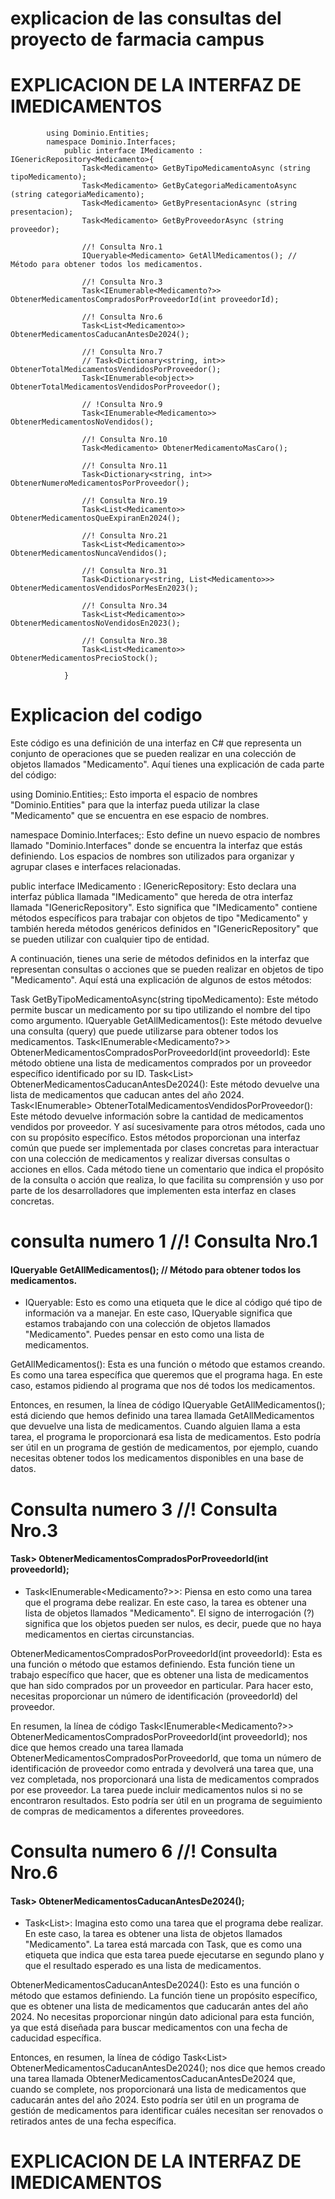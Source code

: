 # explicacion de las consultas del proyecto de farmacia campus 

<h1>EXPLICACION DE LA INTERFAZ DE IMEDICAMENTOS</h2>

            using Dominio.Entities;
            namespace Dominio.Interfaces;
                public interface IMedicamento : IGenericRepository<Medicamento>{
                    Task<Medicamento> GetByTipoMedicamentoAsync (string tipoMedicamento);
                    Task<Medicamento> GetByCategoriaMedicamentoAsync (string categoriaMedicamento);
                    Task<Medicamento> GetByPresentacionAsync (string presentacion);
                    Task<Medicamento> GetByProveedorAsync (string proveedor);

                    //! Consulta Nro.1
                    IQueryable<Medicamento> GetAllMedicamentos(); // Método para obtener todos los medicamentos.
                    
                    //! Consulta Nro.3
                    Task<IEnumerable<Medicamento?>> ObtenerMedicamentosCompradosPorProveedorId(int proveedorId);
                    
                    //! Consulta Nro.6
                    Task<List<Medicamento>> ObtenerMedicamentosCaducanAntesDe2024();
                
                    //! Consulta Nro.7
                    // Task<Dictionary<string, int>> ObtenerTotalMedicamentosVendidosPorProveedor();
                    Task<IEnumerable<object>> ObtenerTotalMedicamentosVendidosPorProveedor();

                    // !Consulta Nro.9
                    Task<IEnumerable<Medicamento>> ObtenerMedicamentosNoVendidos();
                
                    //! Consulta Nro.10
                    Task<Medicamento> ObtenerMedicamentoMasCaro();

                    //! Consulta Nro.11
                    Task<Dictionary<string, int>> ObtenerNumeroMedicamentosPorProveedor();
                
                    //! Consulta Nro.19
                    Task<List<Medicamento>> ObtenerMedicamentosQueExpiranEn2024();

                    //! Consulta Nro.21
                    Task<List<Medicamento>> ObtenerMedicamentosNuncaVendidos();

                    //! Consulta Nro.31
                    Task<Dictionary<string, List<Medicamento>>> ObtenerMedicamentosVendidosPorMesEn2023();
                
                    //! Consulta Nro.34
                    Task<List<Medicamento>> ObtenerMedicamentosNoVendidosEn2023();

                    //! Consulta Nro.38
                    Task<List<Medicamento>> ObtenerMedicamentosPrecioStock();

                }

<h1>Explicacion del codigo</h1>
Este código es una definición de una interfaz en C# que representa un conjunto de operaciones que se pueden realizar en una colección de objetos llamados "Medicamento". Aquí tienes una explicación de cada parte del código:

using Dominio.Entities;: Esto importa el espacio de nombres "Dominio.Entities" para que la interfaz pueda utilizar la clase "Medicamento" que se encuentra en ese espacio de nombres.

namespace Dominio.Interfaces;: Esto define un nuevo espacio de nombres llamado "Dominio.Interfaces" donde se encuentra la interfaz que estás definiendo. Los espacios de nombres son utilizados para organizar y agrupar clases e interfaces relacionadas.

public interface IMedicamento : IGenericRepository<Medicamento>: Esto declara una interfaz pública llamada "IMedicamento" que hereda de otra interfaz llamada "IGenericRepository<Medicamento>". Esto significa que "IMedicamento" contiene métodos específicos para trabajar con objetos de tipo "Medicamento" y también hereda métodos genéricos definidos en "IGenericRepository" que se pueden utilizar con cualquier tipo de entidad.

A continuación, tienes una serie de métodos definidos en la interfaz que representan consultas o acciones que se pueden realizar en objetos de tipo "Medicamento". Aquí está una explicación de algunos de estos métodos:

Task<Medicamento> GetByTipoMedicamentoAsync(string tipoMedicamento): Este método permite buscar un medicamento por su tipo utilizando el nombre del tipo como argumento.
IQueryable<Medicamento> GetAllMedicamentos(): Este método devuelve una consulta (query) que puede utilizarse para obtener todos los medicamentos.
Task<IEnumerable<Medicamento?>> ObtenerMedicamentosCompradosPorProveedorId(int proveedorId): Este método obtiene una lista de medicamentos comprados por un proveedor específico identificado por su ID.
Task<List<Medicamento>> ObtenerMedicamentosCaducanAntesDe2024(): Este método devuelve una lista de medicamentos que caducan antes del año 2024.
Task<IEnumerable<object>> ObtenerTotalMedicamentosVendidosPorProveedor(): Este método devuelve información sobre la cantidad de medicamentos vendidos por proveedor.
Y así sucesivamente para otros métodos, cada uno con su propósito específico.
Estos métodos proporcionan una interfaz común que puede ser implementada por clases concretas para interactuar con una colección de medicamentos y realizar diversas consultas o acciones en ellos. Cada método tiene un comentario que indica el propósito de la consulta o acción que realiza, lo que facilita su comprensión y uso por parte de los desarrolladores que implementen esta interfaz en clases concretas.

# consulta numero 1 //! Consulta Nro.1
<h4> IQueryable<Medicamento> GetAllMedicamentos(); // Método para obtener todos los medicamentos.</h4>

- IQueryable<Medicamento>: Esto es como una etiqueta que le dice al código qué tipo de información va a manejar. En este caso, IQueryable<Medicamento> significa que estamos trabajando con una colección de objetos llamados "Medicamento". Puedes pensar en esto como una lista de medicamentos.

GetAllMedicamentos(): Esta es una función o método que estamos creando. Es como una tarea específica que queremos que el programa haga. En este caso, estamos pidiendo al programa que nos dé todos los medicamentos.

Entonces, en resumen, la línea de código IQueryable<Medicamento> GetAllMedicamentos(); está diciendo que hemos definido una tarea llamada GetAllMedicamentos que devuelve una lista de medicamentos. Cuando alguien llama a esta tarea, el programa le proporcionará esa lista de medicamentos. Esto podría ser útil en un programa de gestión de medicamentos, por ejemplo, cuando necesitas obtener todos los medicamentos disponibles en una base de datos.


 #  Consulta numero 3 //! Consulta Nro.3
<h4>Task<IEnumerable<Medicamento?>> ObtenerMedicamentosCompradosPorProveedorId(int proveedorId);</h4>

- Task<IEnumerable<Medicamento?>>: Piensa en esto como una tarea que el programa debe realizar. En este caso, la tarea es obtener una lista de objetos llamados "Medicamento". El signo de interrogación (?) significa que los objetos pueden ser nulos, es decir, puede que no haya medicamentos en ciertas circunstancias.

ObtenerMedicamentosCompradosPorProveedorId(int proveedorId): Esta es una función o método que estamos definiendo. Esta función tiene un trabajo específico que hacer, que es obtener una lista de medicamentos que han sido comprados por un proveedor en particular. Para hacer esto, necesitas proporcionar un número de identificación (proveedorId) del proveedor.

En resumen, la línea de código Task<IEnumerable<Medicamento?>> ObtenerMedicamentosCompradosPorProveedorId(int proveedorId); nos dice que hemos creado una tarea llamada ObtenerMedicamentosCompradosPorProveedorId, que toma un número de identificación de proveedor como entrada y devolverá una tarea que, una vez completada, nos proporcionará una lista de medicamentos comprados por ese proveedor. La tarea puede incluir medicamentos nulos si no se encontraron resultados. Esto podría ser útil en un programa de seguimiento de compras de medicamentos a diferentes proveedores.


#  Consulta numero 6 //! Consulta Nro.6

<h4> Task<List<Medicamento>> ObtenerMedicamentosCaducanAntesDe2024(); </h4>

- Task<List<Medicamento>>: Imagina esto como una tarea que el programa debe realizar. En este caso, la tarea es obtener una lista de objetos llamados "Medicamento". La tarea está marcada con Task, que es como una etiqueta que indica que esta tarea puede ejecutarse en segundo plano y que el resultado esperado es una lista de medicamentos.

ObtenerMedicamentosCaducanAntesDe2024(): Esto es una función o método que estamos definiendo. La función tiene un propósito específico, que es obtener una lista de medicamentos que caducarán antes del año 2024. No necesitas proporcionar ningún dato adicional para esta función, ya que está diseñada para buscar medicamentos con una fecha de caducidad específica.

Entonces, en resumen, la línea de código Task<List<Medicamento>> ObtenerMedicamentosCaducanAntesDe2024(); nos dice que hemos creado una tarea llamada ObtenerMedicamentosCaducanAntesDe2024 que, cuando se complete, nos proporcionará una lista de medicamentos que caducarán antes del año 2024. Esto podría ser útil en un programa de gestión de medicamentos para identificar cuáles necesitan ser renovados o retirados antes de una fecha específica.





        




<h1>EXPLICACION DE LA INTERFAZ DE IMEDICAMENTOS</h2>